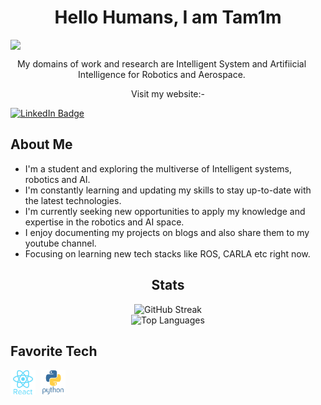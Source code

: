 <div id="header" align="center">
  <h1>Hello Humans, I am Tam1m</h1>
  <img src="https://scontent.fdac24-4.fna.fbcdn.net/v/t39.30808-6/415529343_1797456664007800_8958318568135567153_n.jpg?_nc_cat=103&ccb=1-7&_nc_sid=3635dc&_nc_eui2=AeFciZcAR9XrugA5LHmFJDwVmQSRzA_xK8WZBJHMD_ErxRjzJyPckgQyNz5W96raox2o8Wg5mu-kaSBgaAw84glY&_nc_ohc=h8Z1dg8HZqYAX96hgFS&_nc_ht=scontent.fdac24-4.fna&oh=00_AfDWWR4KogO3ffYOlKVF1WEuUQHl4DON3DZx4ASvUe4qIQ&oe=65CABA8B" width="400" style="float: left; margin-right: 20px;" />
  <div>
    <p style="float: right; margin-right: 20px;">My domains of work and research are Intelligent System and Artifiicial Intelligence for Robotics and Aerospace.</p>
    <p>Visit my website:- </p>
  </div>
</div>

<div id="badges">
  <a href="https://www.linkedin.com/in/md-tamim-sarkar-7193521aa/">
    <img src="https://img.shields.io/badge/LinkedIn-blue?style=for-the-badge&logo=linkedin&logoColor=white" alt="LinkedIn Badge"/>
  </a>
</div>

<div id="bio">
  <h2>About Me</h2>
  <ul>
    <li>I'm a student and exploring the multiverse of Intelligent systems, robotics and AI.</li>
    <li>I'm constantly learning and updating my skills to stay up-to-date with the latest technologies.</li>    <li>I'm currently seeking new opportunities to apply my knowledge and expertise in the robotics and AI space.</li>
    <li>I enjoy documenting my projects on blogs and also share them to my youtube channel.</li>
    <li>Focusing on learning new tech stacks like ROS, CARLA etc right now.</li>
  </ul>
</div>

<div id="stats" align="center">
  <h2>Stats</h2>
  <img src="https://streak-stats.demolab.com?user=BooleanWolf&theme=transparent&fire=EB5454" alt="GitHub Streak"/>
  <br>
  <img src="https://github-readme-stats.vercel.app/api/top-langs/?username=BooleanWolf&layout=compact&theme=vision-friendly-dark" alt="Top Languages"/>
</div>

## Favorite Tech
<div>
  <img src="https://github.com/devicons/devicon/blob/master/icons/react/react-original-wordmark.svg" title="React" alt="React" width="40" height="40"/>&nbsp;
  <img src="https://github.com/devicons/devicon/blob/master/icons/python/python-original-wordmark.svg" title="Python" alt="Py" width="40" height="40"/>&nbsp;
 <div>
